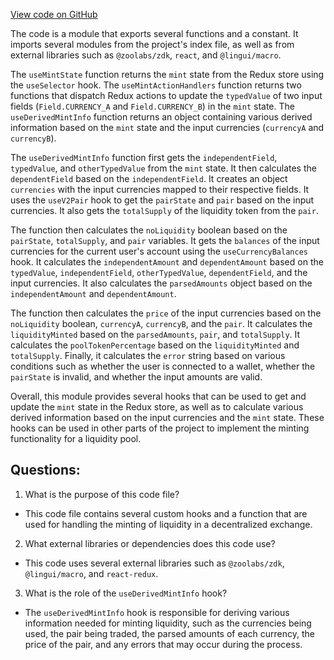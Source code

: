 [View code on GitHub](zoo-labs/zoo/blob/master/core/src/state/mint/hooks.ts)

The code is a module that exports several functions and a constant. It imports several modules from the project's index file, as well as from external libraries such as `@zoolabs/zdk`, `react`, and `@lingui/macro`. 

The `useMintState` function returns the `mint` state from the Redux store using the `useSelector` hook. The `useMintActionHandlers` function returns two functions that dispatch Redux actions to update the `typedValue` of two input fields (`Field.CURRENCY_A` and `Field.CURRENCY_B`) in the `mint` state. The `useDerivedMintInfo` function returns an object containing various derived information based on the `mint` state and the input currencies (`currencyA` and `currencyB`). 

The `useDerivedMintInfo` function first gets the `independentField`, `typedValue`, and `otherTypedValue` from the `mint` state. It then calculates the `dependentField` based on the `independentField`. It creates an object `currencies` with the input currencies mapped to their respective fields. It uses the `useV2Pair` hook to get the `pairState` and `pair` based on the input currencies. It also gets the `totalSupply` of the liquidity token from the `pair`. 

The function then calculates the `noLiquidity` boolean based on the `pairState`, `totalSupply`, and `pair` variables. It gets the `balances` of the input currencies for the current user's account using the `useCurrencyBalances` hook. It calculates the `independentAmount` and `dependentAmount` based on the `typedValue`, `independentField`, `otherTypedValue`, `dependentField`, and the input currencies. It also calculates the `parsedAmounts` object based on the `independentAmount` and `dependentAmount`. 

The function then calculates the `price` of the input currencies based on the `noLiquidity` boolean, `currencyA`, `currencyB`, and the `pair`. It calculates the `liquidityMinted` based on the `parsedAmounts`, `pair`, and `totalSupply`. It calculates the `poolTokenPercentage` based on the `liquidityMinted` and `totalSupply`. Finally, it calculates the `error` string based on various conditions such as whether the user is connected to a wallet, whether the `pairState` is invalid, and whether the input amounts are valid. 

Overall, this module provides several hooks that can be used to get and update the `mint` state in the Redux store, as well as to calculate various derived information based on the input currencies and the `mint` state. These hooks can be used in other parts of the project to implement the minting functionality for a liquidity pool.
## Questions: 
 1. What is the purpose of this code file?
- This code file contains several custom hooks and a function that are used for handling the minting of liquidity in a decentralized exchange.

2. What external libraries or dependencies does this code use?
- This code uses several external libraries such as `@zoolabs/zdk`, `@lingui/macro`, and `react-redux`.

3. What is the role of the `useDerivedMintInfo` hook?
- The `useDerivedMintInfo` hook is responsible for deriving various information needed for minting liquidity, such as the currencies being used, the pair being traded, the parsed amounts of each currency, the price of the pair, and any errors that may occur during the process.